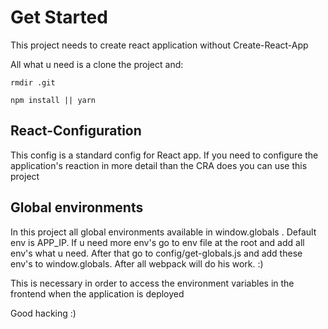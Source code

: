 # Get Started

This project needs to create react application without
Create-React-App

All what u need is a clone the project and:

```
rmdir .git
```
```
npm install || yarn
```
## React-Configuration

This config is a standard config for React app. If you need to configure 
the application's reaction in more detail than the CRA does you can
use this project

## Global environments
In this project all global environments available in window.globals . Default env is APP_IP.
If u need more env's go to env file at the root and add all env's
what u need. After that go to config/get-globals.js and add these env's
to window.globals. After all webpack will do his work. :)

This is necessary in order to access the environment 
variables in the frontend when the application is deployed

Good hacking :)
